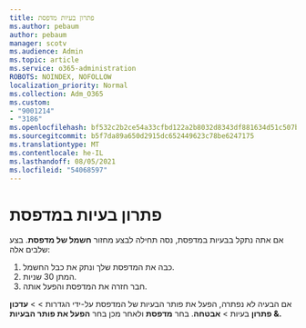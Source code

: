 ```yaml
---
title: פתרון בעיות מדפסת
ms.author: pebaum
author: pebaum
manager: scotv
ms.audience: Admin
ms.topic: article
ms.service: o365-administration
ROBOTS: NOINDEX, NOFOLLOW
localization_priority: Normal
ms.collection: Adm_O365
ms.custom:
- "9001214"
- "3186"
ms.openlocfilehash: bf532c2b2ce54a33cfbd122a2b8032d8343df881634d51c507b3c743d7ed1d6c
ms.sourcegitcommit: b5f7da89a650d2915dc652449623c78be6247175
ms.translationtype: MT
ms.contentlocale: he-IL
ms.lasthandoff: 08/05/2021
ms.locfileid: "54068597"
---
```

# <a name="troubleshoot-your-printer"></a>פתרון בעיות במדפסת

אם אתה נתקל בבעיות במדפסת, נסה תחילה לבצע מחזור **חשמל של מדפסת**. בצע שלבים אלה:

1. כבה את המדפסת שלך ונתק את כבל החשמל.
2. המתן 30 שניות.
3. חבר חזרה את המדפסת והפעל אותה.

אם הבעיה לא נפתרה, הפעל את פותר הבעיות של המדפסת על-ידי הגדרות  >    >  **עדכון & פתרון** בעיות  >  **אבטחה**. בחר **מדפסת** ולאחר מכן בחר **הפעל את פותר הבעיות.**